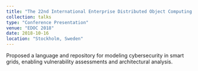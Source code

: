 ```yaml
---
title: "The 22nd International Enterprise Distributed Object Computing Conference (EDOC)"
collection: talks
type: "Conference Presentation"
venue: "EDOC 2018"
date: 2018-10-16
location: "Stockholm, Sweden"
---
```


Proposed a language and repository for modeling cybersecurity in smart grids, enabling vulnerability assessments and architectural analysis.  
